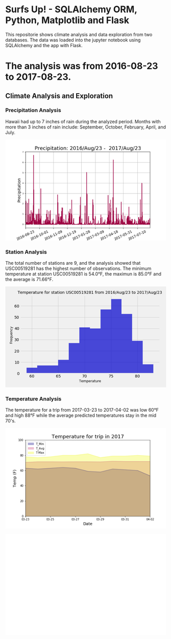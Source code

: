 # Surfs Up! - SQLAlchemy ORM, Python, Matplotlib and Flask

This repositorie shows climate analysis and data exploration from two databases.
The data was loaded into the jupyter notebook using SQLAlchemy and the app with Flask.


# The analysis was from 2016-08-23 to 2017-08-23.

## Climate Analysis and Exploration


### Precipitation Analysis

Hawaii had up to 7 inches of rain during the analyzed period. Months with more than 3 inches of rain include: September, October, February, April, and July.

![precipitation_amounts.png](Output/precipitation_amounts.png)

### Station Analysis

The total number of stations are 9, and the analysis showed that USC00519281 has the highest number of observations.
The minimum temperature at station USC00519281 is 54.0°F, the maximun is 85.0°F and the average is 71.66°F.

![temperature_results_hist.png](Output/temperature_results_hist.png)

### Temperature Analysis

The temperature for a trip from 2017-03-23 to 2017-04-02 was low  60°F and high 88°F while the average predicted temperatures stay in the mid 70's.

![daily-normals](Output/trip_temperature_results_area.png)
  
![trip_avg_temperature.png](Output/trip_abg_temp.png)





